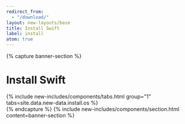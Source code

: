 ```yaml
---
redirect_from:
  - "/download/"
layout: new-layouts/base
title: Install Swift
label: install
atom: true
---
```


{% capture banner-section %}
<div class="grid-1-col" markdown=1>
  <h1>Install Swift</h1>
  {% include new-includes/components/tabs.html
      group="1"
      tabs=site.data.new-data.install.os
  %}
</div>
{% endcapture %}
{% include new-includes/components/section.html
    content=banner-section
%}
